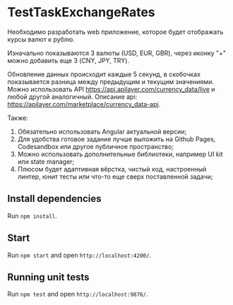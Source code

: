 # TestTaskExchangeRates

Необходимо разработать web приложение, которое будет отображать курсы валют к рублю. 

Изначально показываются 3 валюты (USD, EUR, GBR), через иконку "+" можно добавить еще 3 (CNY, JPY, TRY). 

Обновление данных происходит каждые 5 секунд, в скобочках показывается разница между предыдущим и текущим значениями.
Можно использовать API https://api.apilayer.com/currency_data/live и любой
другой аналогичный. Описание api: https://apilayer.com/marketplace/currency_data-api.

Также:

1. Обязательно использовать Angular актуальной версии;
2. Для удобства готовое задание лучше выложить на Github Pages, Codesandbox или другое публичное пространство;
3. Можно использовать дополнительные библиотеки, например UI kit или state manager;
4. Плюсом будет адаптивная вёрстка, чистый код, настроенный линтер, юнит тесты или что-то еще сверх поставленной задачи;

## Install dependencies

Run `npm install`.

## Start

Run `npm start` and open `http://localhost:4200/`.

## Running unit tests

Run `npm test` and open `http://localhost:9876/`.
